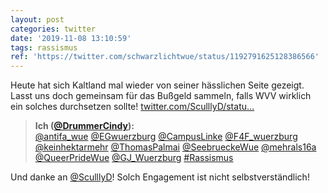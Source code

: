 ```yaml
---
layout: post
categories: twitter
date: '2019-11-08 13:10:59'
tags: rassismus
ref: 'https://twitter.com/schwarzlichtwue/status/1192791625128386566'
---
```

Heute hat sich Kaltland mal wieder von seiner hässlichen Seite gezeigt. Lasst uns doch gemeinsam für das Bußgeld sammeln, falls WVV wirklich ein solches durchsetzen sollte! [twitter.com/SculllyD/statu…](https://twitter.com/SculllyD/status/1192785455810523136)
> <b>Ich ([@DrummerCindy](https://twitter.com/DrummerCindy)):</b>  
>[@antifa_wue](https://twitter.com/antifa_wue) [@EGwuerzburg](https://twitter.com/EGwuerzburg) [@CampusLinke](https://twitter.com/CampusLinke) [@F4F_wuerzburg](https://twitter.com/F4F_wuerzburg) [@keinhektarmehr](https://twitter.com/keinhektarmehr) [@ThomasPalmai](https://twitter.com/ThomasPalmai) [@SeebrueckeWue](https://twitter.com/SeebrueckeWue) [@mehrals16a](https://twitter.com/mehrals16a) [@QueerPrideWue](https://twitter.com/QueerPrideWue) [@GJ_Wuerzburg](https://twitter.com/GJ_Wuerzburg) [#Rassismus](/t/rassismus)   



Und danke an [@SculllyD](https://twitter.com/SculllyD)! Solch Engagement ist nicht selbstverständlich!